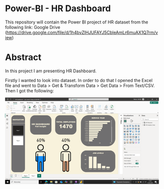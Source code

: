 # Power-BI - HR Dashboard

This repository will contain the Power BI project of HR dataset from the following link: Google Drive (https://drive.google.com/file/d/1h4bvZlHJUFAYJ5CbleAmLr6muAX1Q7rm/view)

# Abstract

In this project I am presenting HR Dashboard. 

Firstly I wanted to look into dataset. In order to do that I opened the Excel file and went to Data > Get & Transform Data > Get Data > From Text/CSV. Then I got the following:

![First Page](images_HR/1_PowerBI.png)
